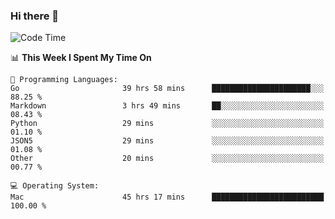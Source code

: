 ### Hi there 👋

<!--
**CrazyCollin/crazycollin** is a ✨ _special_ ✨ repository because its `README.md` (this file) appears on your GitHub profile.

Here are some ideas to get you started:

- 🔭 I’m currently working on ...
- 🌱 I’m currently learning ...
- 👯 I’m looking to collaborate on ...
- 🤔 I’m looking for help with ...
- 💬 Ask me about ...
- 📫 How to reach me: ...
- 😄 Pronouns: ...
- ⚡ Fun fact: ...
-->

<!--START_SECTION:waka-->
![Code Time](http://img.shields.io/badge/Code%20Time-4%2C566%20hrs%2039%20mins-blue)

📊 **This Week I Spent My Time On** 

```text
💬 Programming Languages: 
Go                       39 hrs 58 mins      ██████████████████████░░░   88.25 % 
Markdown                 3 hrs 49 mins       ██░░░░░░░░░░░░░░░░░░░░░░░   08.43 % 
Python                   29 mins             ░░░░░░░░░░░░░░░░░░░░░░░░░   01.10 % 
JSON5                    29 mins             ░░░░░░░░░░░░░░░░░░░░░░░░░   01.08 % 
Other                    20 mins             ░░░░░░░░░░░░░░░░░░░░░░░░░   00.77 % 

💻 Operating System: 
Mac                      45 hrs 17 mins      █████████████████████████   100.00 % 
```


<!--END_SECTION:waka-->
